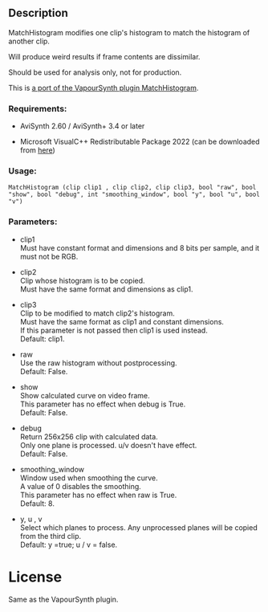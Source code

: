 ## Description

MatchHistogram modifies one clip's histogram to match the histogram of another clip.

Will produce weird results if frame contents are dissimilar.

Should be used for analysis only, not for production.

This is [a port of the VapourSynth plugin MatchHistogram](https://github.com/dubhater/vapoursynth-matchhistogram).

### Requirements:

- AviSynth 2.60 / AviSynth+ 3.4 or later

- Microsoft VisualC++ Redistributable Package 2022 (can be downloaded from [here](https://github.com/abbodi1406/vcredist/releases))

### Usage:

```
MatchHistogram (clip clip1 , clip clip2, clip clip3, bool "raw", bool "show", bool "debug", int "smoothing_window", bool "y", bool "u", bool "v")
```

### Parameters:

- clip1\
    Must have constant format and dimensions and 8 bits per sample, and it must not be RGB.

- clip2\
    Clip whose histogram is to be copied.\
    Must have the same format and dimensions as clip1.

- clip3\
    Clip to be modified to match clip2's histogram.\
    Must have the same format as clip1 and constant dimensions.\
    If this parameter is not passed then clip1 is used instead.\
    Default: clip1.

- raw\
    Use the raw histogram without postprocessing.\
    Default: False.

- show\
    Show calculated curve on video frame.\
    This parameter has no effect when debug is True.\
    Default: False.

- debug\
    Return 256x256 clip with calculated data.\
    Only one plane is processed. u/v doesn't have effect.\
    Default: False.
    
- smoothing_window\
    Window used when smoothing the curve.\
    A value of 0 disables the smoothing.\
    This parameter has no effect when raw is True.\
    Default: 8.

- y, u , v\
    Select which planes to process. Any unprocessed planes will be copied from the third clip.\
    Default: y =true; u / v = false.

# License

Same as the VapourSynth plugin.
